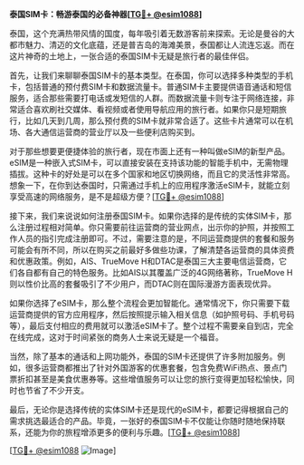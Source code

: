 **泰国SIM卡：畅游泰国的必备神器[[TG💪+ @esim1088](https://t.me/s/esim1088)]**

泰国，这个充满热带风情的国度，每年吸引着无数游客前来探索。无论是曼谷的大都市魅力、清迈的文化底蕴，还是普吉岛的海滩美景，泰国都让人流连忘返。而在这片神奇的土地上，一张合适的泰国SIM卡无疑是旅行者的最佳伴侣。

首先，让我们来聊聊泰国SIM卡的基本类型。在泰国，你可以选择多种类型的手机卡，包括普通的预付费SIM卡和数据流量卡。普通SIM卡主要提供语音通话和短信服务，适合那些需要打电话或发短信的人群。而数据流量卡则专注于网络连接，非常适合喜欢刷社交媒体、看视频或者使用导航应用的旅行者。如果你只是短期旅行，比如几天到几周，那么预付费的SIM卡就非常合适了。这些卡片通常可以在机场、各大通信运营商的营业厅以及一些便利店购买到。

对于那些想要更便捷体验的旅行者，现在市面上还有一种叫做eSIM的新型产品。eSIM是一种嵌入式SIM卡，可以直接安装在支持该功能的智能手机中，无需物理插拔。这种卡的好处是可以在多个国家和地区切换网络，而且它的灵活性非常高。想象一下，在你到达泰国时，只需通过手机上的应用程序激活eSIM卡，就能立刻享受高速的网络服务，是不是超级方便？[[TG💪+ @esim1088](https://t.me/s/esim1088)]

接下来，我们来说说如何注册泰国SIM卡。如果你选择的是传统的实体SIM卡，那么注册过程相对简单。你只需要前往运营商的营业网点，出示你的护照，并按照工作人员的指引完成注册即可。不过，需要注意的是，不同运营商提供的套餐和服务可能会有所不同，所以在购买之前最好多做些功课，了解清楚各运营商的具体资费和优惠政策。例如，AIS、TrueMove H和DTAC是泰国三大主要电信运营商，它们各自都有自己的特色服务。比如AIS以其覆盖广泛的4G网络著称，TrueMove H则以性价比高的套餐吸引了不少用户，而DTAC则在国际漫游方面表现优异。

如果你选择了eSIM卡，那么整个流程会更加智能化。通常情况下，你只需要下载运营商提供的官方应用程序，然后按照提示输入相关信息（如护照号码、手机号码等），最后支付相应的费用就可以激活eSIM卡了。整个过程不需要亲自到店，完全在线完成，这对于时间紧张的商务人士来说无疑是一个福音。

当然，除了基本的通话和上网功能外，泰国的SIM卡还提供了许多附加服务。例如，很多运营商都推出了针对外国游客的优惠套餐，包含免费WiFi热点、景点门票折扣甚至是美食优惠券等。这些增值服务可以让您的旅行变得更加轻松愉快，同时也节省了不少开支。

最后，无论你是选择传统的实体SIM卡还是现代的eSIM卡，都要记得根据自己的需求挑选最适合的产品。毕竟，一张好的泰国SIM卡不仅能让你随时随地保持联系，还能为你的旅程增添更多的便利与乐趣。[[TG💪+ @esim1088](https://t.me/s/esim1088)]

[[TG💪+ @esim1088](https://t.me/s/esim1088) ![Image](https://i.postimg.cc/4NQfJmqS/Snipaste-2025-05-13-00-14-12.png)]